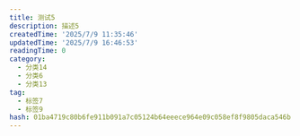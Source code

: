 ```yaml
---
title: 测试5
description: 描述5
createdTime: '2025/7/9 11:35:46'
updatedTime: '2025/7/9 16:46:53'
readingTime: 0
category:
  - 分类14
  - 分类6
  - 分类13
tag:
  - 标签7
  - 标签9
hash: 01ba4719c80b6fe911b091a7c05124b64eeece964e09c058ef8f9805daca546b
---
```


